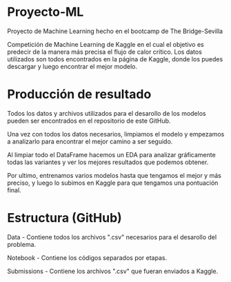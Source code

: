 # Proyecto-ML
Proyecto de Machine Learning hecho en el bootcamp de The Bridge-Sevilla

Competición de Machine Learning de Kaggle en el cual el objetivo es predecir de la manera más precisa el flujo de calor crítico. Los datos utilizados son todos encontrados en la página de Kaggle, donde los puedes descargar y luego encontrar el mejor modelo.

# Producción de resultado
Todos los datos y archivos utilizados para el desarollo de los modelos pueden ser encontrados en el repositorio de este GitHub.

Una vez con todos los datos necesarios, limpiamos el modelo y empezamos a analizarlo para encontrar el mejor camino a ser seguido.

Al limpiar todo el DataFrame hacemos un EDA para analizar gráficamente todas las variantes y ver los mejores resultados que podemos obtener.

Por ultimo, entrenamos varios modelos hasta que tengamos el mejor y más preciso, y luego lo subimos en Kaggle para que tengamos una pontuación final.

# Estructura (GitHub)
Data - Contiene todos los archivos ".csv" necesarios para el desarollo del problema.

Notebook - Contiene los códigos separados por etapas.

Submissions - Contiene los archivos ".csv" que fueran enviados a Kaggle.
